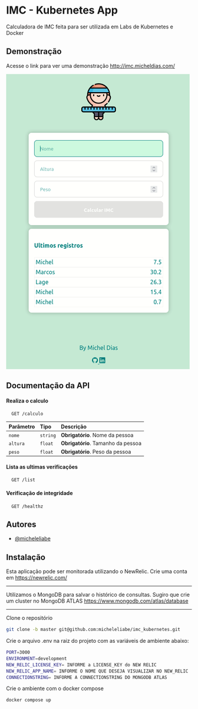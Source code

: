 
# IMC - Kubernetes App

Calculadora de IMC feita para ser utilizada em Labs de Kubernetes e Docker


## Demonstração

Acesse o link para ver uma demonstração
http://imc.micheldias.com/

![alt text](https://github.com/micheleliabe/imc_kubernetes/blob/master/calculadoraIMC.gif?raw=true)

## Documentação da API

#### Realiza o calculo

```http
  GET /calculo
```

| Parâmetro   | Tipo       | Descrição                           |
| :---------- | :--------- | :---------------------------------- |
| `nome` | `string` | **Obrigatório**. Nome da pessoa |
| `altura` | `float` | **Obrigatório**. Tamanho da pessoa |
| `peso` | `float` | **Obrigatório**. Peso da pessoa |

#### Lista as ultimas verificações

```http
  GET /list
```

#### Verificação de integridade

```http
  GET /healthz
```


## Autores

- [@micheleliabe](https://www.github.com/micheleliabe)


## Instalação

Esta aplicação pode ser monitorada utilizando o NewRelic. Crie uma conta em https://newrelic.com/

---

Utilizamos o MongoDB para salvar o histórico de consultas. Sugiro que crie um cluster no MongoDB ATLAS 
https://www.mongodb.com/atlas/database

---


Clone o repositório

```bash
git clone -b master git@github.com:micheleliabe/imc_kubernetes.git
```

Crie o arquivo .env na raiz do projeto com as variáveis de ambiente abaixo:


```bash
PORT=3000
ENVIRONMENT=development
NEW_RELIC_LICENSE_KEY= INFORME a LICENSE_KEY do NEW RELIC
NEW_RELIC_APP_NAME= INFORME O NOME QUE DESEJA VISUALIZAR NO NEW_RELIC
CONNECTIONSTRING= INFORME A CONNECTIONSTRING DO MONGODB ATLAS
```

Crie o ambiente com o docker compose

```bash
docker compose up
```